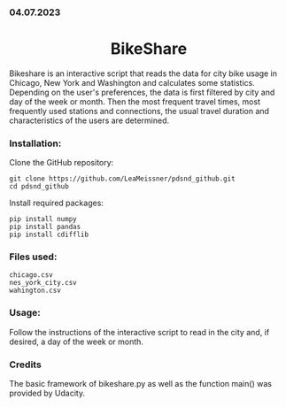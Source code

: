 ### 04.07.2023 

# <center> BikeShare <center>

Bikeshare is an interactive script that reads the data for city bike usage in Chicago, New York and Washington and calculates some statistics.<br>
Depending on the user's preferences, the data is first filtered by city and day of the week or month. Then the most frequent travel times, most frequently used stations and connections, the usual travel duration and characteristics of the users are determined.

### Installation:
Clone the GitHub repository:
```
git clone https://github.com/LeaMeissner/pdsnd_github.git
cd pdsnd_github
```

Install required packages:
```
pip install numpy
pip install pandas
pip install cdifflib
```

### Files used:
```
chicago.csv
nes_york_city.csv
wahington.csv
```

### Usage:
Follow the instructions of the interactive script to read in the city and, if desired, a day of the week or month.

### Credits
The basic framework of bikeshare.py as well as the function main() was provided by Udacity.
